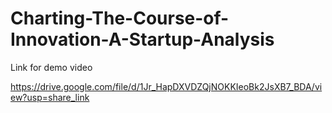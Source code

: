 # Charting-The-Course-of-Innovation-A-Startup-Analysis

Link for demo video

https://drive.google.com/file/d/1Jr_HapDXVDZQjNOKKIeoBk2JsXB7_BDA/view?usp=share_link
